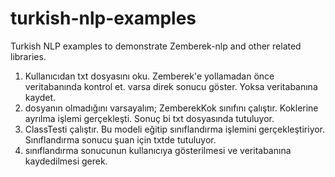 turkish-nlp-examples
====================

Turkish NLP examples to demonstrate Zemberek-nlp and other related libraries. 

1) Kullanıcıdan txt dosyasını oku. Zemberek'e yollamadan önce veritabanında kontrol et. varsa direk sonucu göster. Yoksa veritabanına kaydet.
2) dosyanın olmadığını varsayalım; ZemberekKok sınıfını çalıştır. Koklerine ayrılma işlemi gerçekleşti. Sonuç bi txt dosyasında tutuluyor.
3) ClassTesti çalıştır. Bu modeli eğitip sınıflandırma işlemini gerçekleştiriyor. Sınıflandırma sonucu şuan için txtde tutuluyor.
4) sınıflandırma sonucunun kullanıcıya gösterilmesi ve veritabanına kaydedilmesi gerek.